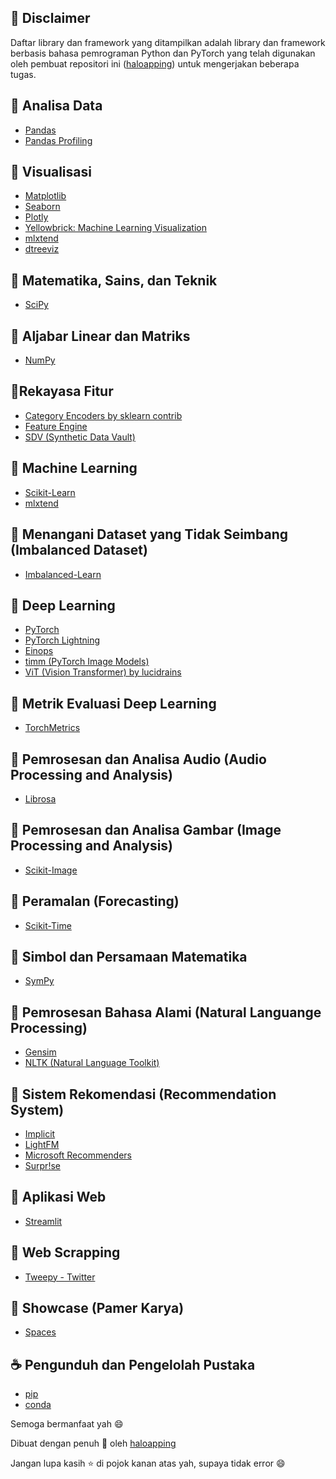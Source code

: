 ## 🍜 Disclaimer
Daftar library dan framework yang ditampilkan adalah library dan framework berbasis bahasa pemrograman Python dan PyTorch yang telah digunakan oleh pembuat repositori ini ([haloapping](https://haloapping.github.io/)) untuk mengerjakan beberapa tugas.

## 🍟 Analisa Data
- [Pandas](https://pandas.pydata.org/)
- [Pandas Profiling](https://pandas-profiling.ydata.ai/docs/master/index.html)

## 🥘 Visualisasi
- [Matplotlib](https://matplotlib.org/)
- [Seaborn](https://seaborn.pydata.org/)
- [Plotly](https://plotly.com/python/)
- [Yellowbrick: Machine Learning Visualization](https://www.scikit-yb.org/en/latest/index.html)
- [mlxtend](https://rasbt.github.io/mlxtend/api_subpackages/mlxtend.plotting/)
- [dtreeviz](https://github.com/parrt/dtreeviz)

## 🧀 Matematika, Sains, dan Teknik
- [SciPy](https://docs.scipy.org/doc/scipy/index.html)

## 🍗 Aljabar Linear dan Matriks
- [NumPy](https://numpy.org/)

## 🧂Rekayasa Fitur
- [Category Encoders by sklearn contrib](http://contrib.scikit-learn.org/category_encoders/)
- [Feature Engine](https://feature-engine.trainindata.com/en/latest/index.html)
- [SDV (Synthetic Data Vault)](https://docs.sdv.dev/sdv/)

## 🍰 Machine Learning
- [Scikit-Learn](https://scikit-learn.org/stable/index.html)
- [mlxtend](https://rasbt.github.io/mlxtend/)

## 🍩 Menangani Dataset yang Tidak Seimbang (Imbalanced Dataset)
- [Imbalanced-Learn](https://imbalanced-learn.org/stable/)

## 🌮 Deep Learning
- [PyTorch](https://pytorch.org/)
- [PyTorch Lightning](https://pytorch-lightning.readthedocs.io/en/latest/)
- [Einops](https://einops.rocks/)
- [timm (PyTorch Image Models)](https://huggingface.co/docs/timm/index)
- [ViT (Vision Transformer) by lucidrains](https://github.com/lucidrains/vit-pytorch)

## 🍔 Metrik Evaluasi Deep Learning
- [TorchMetrics](https://torchmetrics.readthedocs.io/en/latest/)

## 🧁 Pemrosesan dan Analisa Audio (Audio Processing and Analysis)
- [Librosa](https://librosa.org/)

## 🥞 Pemrosesan dan Analisa Gambar (Image Processing and Analysis)
- [Scikit-Image](https://scikit-image.org/)

## 🍤 Peramalan (Forecasting)
- [Scikit-Time](http://www.sktime.net/en/latest/)

## 🍨 Simbol dan Persamaan Matematika
- [SymPy](https://www.sympy.org/en/index.html)

## 🍳 Pemrosesan Bahasa Alami (Natural Languange Processing)
- [Gensim](https://radimrehurek.com/gensim/index.html)
- [NLTK (Natural Language Toolkit)](https://www.nltk.org/)

## 🍞 Sistem Rekomendasi (Recommendation System)
- [Implicit](https://benfred.github.io/implicit/index.html)
- [LightFM](https://making.lyst.com/lightfm/docs/index.html)
- [Microsoft Recommenders](https://microsoft-recommenders.readthedocs.io/en/latest/)
- [Surpr!se](https://surprise.readthedocs.io/en/stable/index.html)

## 🍛 Aplikasi Web
- [Streamlit](https://streamlit.io/)

## 🍱 Web Scrapping
- [Tweepy - Twitter](https://docs.tweepy.org/en/stable/index.html)

## 🥯 Showcase (Pamer Karya)
- [Spaces](https://huggingface.co/spaces)

## ☕ Pengunduh dan Pengelolah Pustaka
- [pip](https://pip.pypa.io/en/stable/)
- [conda](https://docs.conda.io/projects/conda/en/latest/)

Semoga bermanfaat yah 😄

Dibuat dengan penuh 💚 oleh [haloapping](https://haloapping.github.io/)

Jangan lupa kasih ⭐ di pojok kanan atas yah, supaya tidak error 😄
